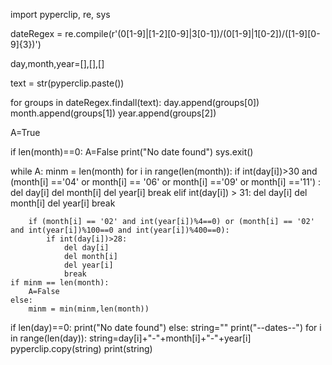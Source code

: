 import pyperclip, re, sys

dateRegex = re.compile(r'(0[1-9]|[1-2][0-9]|3[0-1])/(0[1-9]|1[0-2])/([1-9][0-9]{3})')

day,month,year=[],[],[]

text = str(pyperclip.paste())

for groups in dateRegex.findall(text):
    day.append(groups[0])
    month.append(groups[1])
    year.append(groups[2])

A=True

if len(month)==0:
    A=False
    print("No date found")
    sys.exit()

while A:
    minm = len(month)
    for i in range(len(month)):
        if  int(day[i])>30 and (month[i] =='04' or month[i] == '06' or month[i] =='09' or month[i] =='11') :
            del day[i]
            del month[i]
            del year[i]
            break
        elif int(day[i]) > 31:
            del day[i]
            del month[i]
            del year[i]
            break
     
        if (month[i] == '02' and int(year[i])%4==0) or (month[i] == '02' and int(year[i])%100==0 and int(year[i])%400==0):
            if int(day[i])>28:
                del day[i]
                del month[i]
                del year[i]
                break
    if minm == len(month):
        A=False
    else:
        minm = min(minm,len(month))

if len(day)==0:
    print("No date found")
else:
    string=""
    print("--dates--")
    for i in range(len(day)):
        string=day[i]+"-"+month[i]+"-"+year[i]
        pyperclip.copy(string)
        print(string)

